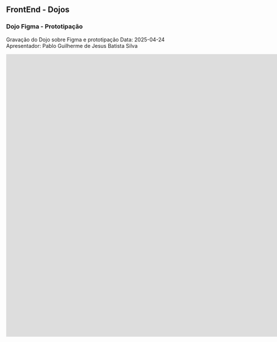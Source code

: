 ## FrontEnd - Dojos

### Dojo Figma - Prototipação
Gravação do Dojo sobre Figma e prototipação
Data: 2025-04-24
Apresentador: Pablo Guilherme de Jesus Batista Silva 

<iframe width="1864" height="764" src="https://www.youtube.com/embed/V6sUHsxxG-Q" title="Dojo Figma 20250424 192310 Gravação de Reunião" frameborder="0" allow="accelerometer; autoplay; clipboard-write; encrypted-media; gyroscope; picture-in-picture; web-share" referrerpolicy="strict-origin-when-cross-origin" allowfullscreen></iframe>